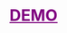 <h1>
  <a href="https://tic-tac-toe-with-9zvioihcb-arina-cheraghis-projects.vercel.app/" target="_blank" style="color: purple;">
    DEMO
  </a>
</h1>

